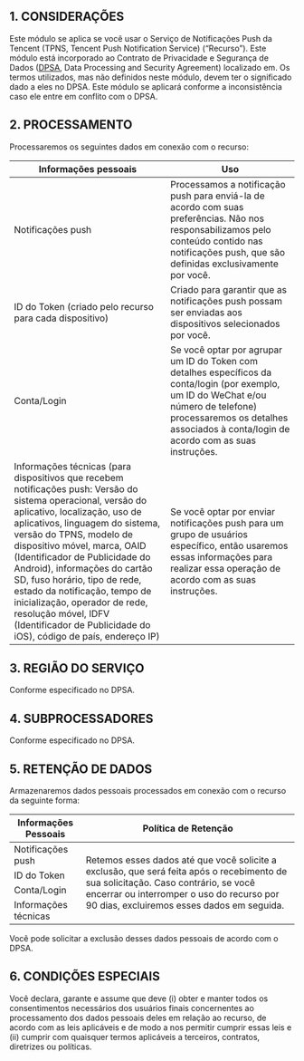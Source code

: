 ## 1.	CONSIDERAÇÕES
Este módulo se aplica se você usar o Serviço de Notificações Push da Tencent (TPNS, Tencent Push Notification Service) (“Recurso”). Este módulo está incorporado ao Contrato de Privacidade e Segurança de Dados ([DPSA](https://intl.cloud.tencent.com/document/product/301/17347), Data Processing and Security Agreement) localizado em. Os termos utilizados, mas não definidos neste módulo, devem ter o significado dado a eles no DPSA. Este módulo se aplicará conforme a inconsistência caso ele entre em conflito com o DPSA.

## 2.	PROCESSAMENTO
Processaremos os seguintes dados em conexão com o recurso:

|Informações pessoais|	Uso|
| ------------------------------------------------------------ | ------------------------------------------------------------ |
|Notificações push|	Processamos a notificação push para enviá-la de acordo com suas preferências. Não nos responsabilizamos pelo conteúdo contido nas notificações push, que são definidas exclusivamente por você.|
|ID do Token (criado pelo recurso para cada dispositivo)|	Criado para garantir que as notificações push possam ser enviadas aos dispositivos selecionados por você.|
|Conta/Login|	Se você optar por agrupar um ID do Token com detalhes específicos da conta/login (por exemplo, um ID do WeChat e/ou número de telefone) processaremos os detalhes associados à conta/login de acordo com as suas instruções.|
|Informações técnicas (para dispositivos que recebem notificações push: Versão do sistema operacional, versão do aplicativo, localização, uso de aplicativos, linguagem do sistema, versão do TPNS, modelo de dispositivo móvel, marca, OAID (Identificador de Publicidade do Android), informações do cartão SD, fuso horário, tipo de rede, estado da notificação, tempo de inicialização, operador de rede, resolução móvel, IDFV (Identificador de Publicidade do iOS), código de país, endereço IP)|	Se você optar por enviar notificações push para um grupo de usuários específico, então usaremos essas informações para realizar essa operação de acordo com as suas instruções.|


## 3.	REGIÃO DO SERVIÇO
Conforme especificado no DPSA.

## 4.	SUBPROCESSADORES
Conforme especificado no DPSA.

## 5.	RETENÇÃO DE DADOS
Armazenaremos dados pessoais processados em conexão com o recurso da seguinte forma:

<table>
<thead>
<tr>
<th><b>Informações Pessoais</b></th>
<th><b>Política de Retenção</b></th>
</tr>
</thead>
<tbody>
<tr>
<td>Notificações push</td>
<td rowspan="4">Retemos esses dados até que você solicite a exclusão, que será feita após o recebimento de sua solicitação. Caso contrário, se você encerrar ou interromper o uso do recurso por 90 dias, excluiremos esses dados em seguida. </td>
</tr>
<tr>
<td>ID do Token</td>
</tr>
<tr>
<td>Conta/Login</td>
</tr>
<tr>
<td>Informações técnicas</td>
</tr>
</tbody></table>
Você pode solicitar a exclusão desses dados pessoais de acordo com o DPSA.

## 6.	CONDIÇÕES ESPECIAIS
Você declara, garante e assume que deve (i) obter e manter todos os consentimentos necessários dos usuários finais concernentes ao processamento dos dados pessoais deles em relação ao recurso, de acordo com as leis aplicáveis e de modo a nos permitir cumprir essas leis e (ii) cumprir com quaisquer termos aplicáveis a terceiros, contratos, diretrizes ou políticas.

